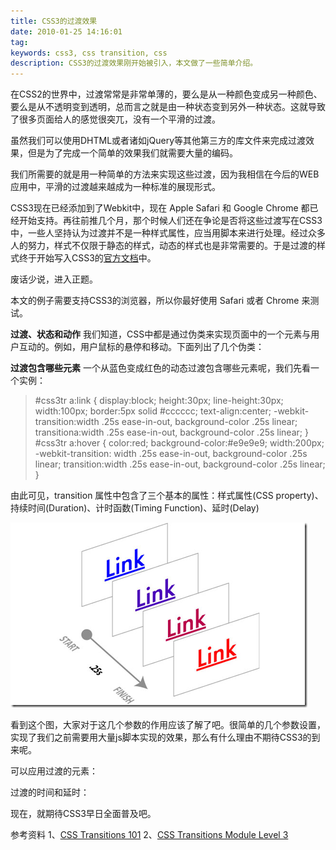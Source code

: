 ```yaml
---
title: CSS3的过渡效果
date: 2010-01-25 14:16:01
tag: 
keywords: css3, css transition, css
description: CSS3的过渡效果刚开始被引入，本文做了一些简单介绍。
---
```


在CSS2的世界中，过渡常常是非常单薄的，要么是从一种颜色变成另一种颜色、要么是从不透明变到透明，总而言之就是由一种状态变到另外一种状态。这就导致了很多页面给人的感觉很突兀，没有一个平滑的过渡。

虽然我们可以使用DHTML或者诸如jQuery等其他第三方的库文件来完成过渡效果，但是为了完成一个简单的效果我们就需要大量的编码。

我们所需要的就是用一种简单的方法来实现这些过渡，因为我相信在今后的WEB应用中，平滑的过渡越来越成为一种标准的展现形式。

CSS3现在已经添加到了Webkit中，现在 Apple Safari 和 Google Chrome 都已经开始支持。再往前推几个月，那个时候人们还在争论是否将这些过渡写在CSS3中，一些人坚持认为过渡并不是一种样式属性，应当用脚本来进行处理。经过众多人的努力，样式不仅限于静态的样式，动态的样式也是非常需要的。于是过渡的样式终于开始写入CSS3的[官方文档](http://www.w3.org/TR/css3-transitions/)中。

废话少说，进入正题。

本文的例子需要支持CSS3的浏览器，所以你最好使用 Safari 或者 Chrome 来测试。

**过渡、状态和动作**
我们知道，CSS中都是通过伪类来实现页面中的一个元素与用户互动的。例如，用户鼠标的悬停和移动。下面列出了几个伪类：


**过渡包含哪些元素**
一个从蓝色变成红色的动态过渡包含哪些元素呢，我们先看一个实例：
> #css3tr a:link {
display:block;
height:30px;
line-height:30px;
width:100px;
border:5px solid #cccccc;
text-align:center;
-webkit-transition:width .25s ease-in-out, background-color .25s linear;
transitiona:width .25s ease-in-out, background-color .25s linear;
}
#css3tr a:hover {
color:red;
background-color:#e9e9e9;
width:200px;
-webkit-transition: width .25s ease-in-out, background-color .25s linear;
transition:width .25s ease-in-out, background-color .25s linear;
}

由此可见，transition 属性中包含了三个基本的属性：样式属性(CSS property)、持续时间(Duration)、计时函数(Timing Function)、延时(Delay)

![](20100125-css3-transition/image_thumb.png)

看到这个图，大家对于这几个参数的作用应该了解了吧。很简单的几个参数设置，实现了我们之前需要用大量js脚本实现的效果，那么有什么理由不期待CSS3的到来呢。

可以应用过渡的元素：

过渡的时间和延时：

现在，就期待CSS3早日全面普及吧。

参考资料
1、[CSS Transitions 101](http://www.webdesignerdepot.com/2010/01/css-transitions-101/)
2、[CSS Transitions Module Level 3](http://www.w3.org/TR/css3-transitions/)












